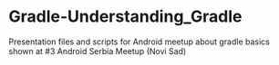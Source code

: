 # Gradle-Understanding_Gradle

Presentation files and scripts for Android meetup about gradle basics shown at
#3 Android Serbia Meetup (Novi Sad)
